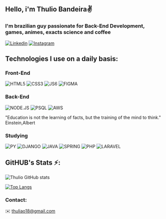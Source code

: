 ## Hello, i'm Thulio Bandeira✌️
### I'm brazilian guy passionate for Back-End Development, games, animes, exacts science and coffee

[![Linkedin](https://img.shields.io/badge/LinkedIn-0077B5?style=for-the-badge&logo=linkedin&logoColor=white)](https://www.linkedin.com/in/thuliobandeiradev/)
[![Instagram](https://img.shields.io/badge/Instagram-E4405F?style=for-the-badge&logo=instagram&logoColor=white)](https://www.instagram.com/__tobr/)


## Technologies I use on a daily basis:

### Front-End

![HTML5](https://img.shields.io/badge/HTML5-E34F26?style=for-the-badge&logo=html5&logoColor=white)
![CSS3](https://img.shields.io/badge/CSS3-1572B6?style=for-the-badge&logo=css3&logoColor=white)
![JS6](https://img.shields.io/badge/JavaScript-F7DF1E?style=for-the-badge&logo=javascript&logoColor=black)
![FIGMA](https://img.shields.io/badge/Figma-F24E1E?style=for-the-badge&logo=figma&logoColor=white)

### Back-End

![NODE.JS](https://img.shields.io/badge/Node.js-43853D?style=for-the-badge&logo=node.js&logoColor=white)
![PSQL](https://img.shields.io/badge/PostgreSQL-316192?style=for-the-badge&logo=postgresql&logoColor=white)
![AWS](https://img.shields.io/badge/Amazon_AWS-232F3E?style=for-the-badge&logo=amazon-aws&logoColor=white)

"Education is not the learning of facts, but the training of the mind to think."  
Einstein,Albert

### Studying

![PY](https://img.shields.io/badge/Python-14354C?style=for-the-badge&logo=python&logoColor=white)
![DJANGO](https://img.shields.io/badge/Django-092E20?style=for-the-badge&logo=django&logoColor=white)
![JAVA](https://img.shields.io/badge/Java-ED8B00?style=for-the-badge&logo=openjdk&logoColor=white)
![SPRING](https://img.shields.io/badge/Spring-6DB33F?style=for-the-badge&logo=spring&logoColor=white)
![PHP](https://img.shields.io/badge/PHP-777BB4?style=for-the-badge&logo=php&logoColor=white)
![LARAVEL](https://img.shields.io/badge/Laravel-FF2D20?style=for-the-badge&logo=laravel&logoColor=white)


## GitHUB's Stats ⚡:


![Thulio GitHub stats](https://github-readme-stats.vercel.app/api?username=ThulioBandeira&show_icons=true&theme=dracula)

[![Top Langs](https://github-readme-stats.vercel.app/api/top-langs/?username=ThulioBandeira)](https://github.com/anuraghazra/github-readme-stats)


### Contact:
✉️ thuliao18@gmail.com
